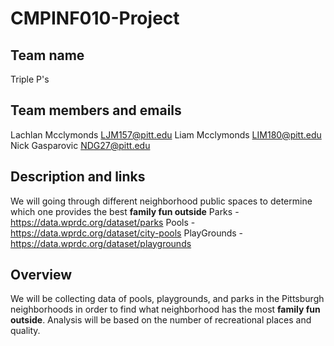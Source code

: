 # CMPINF010-Project

## Team name
  Triple P's

## Team members and emails
  Lachlan Mcclymonds LJM157@pitt.edu
  Liam Mcclymonds LIM180@pitt.edu
  Nick Gasparovic NDG27@pitt.edu

## Description and links
  We will going through different neighborhood public spaces to determine which one provides the best **family fun outside**
  Parks - https://data.wprdc.org/dataset/parks
  Pools - https://data.wprdc.org/dataset/city-pools
  PlayGrounds - https://data.wprdc.org/dataset/playgrounds

## Overview
  We will be collecting data of pools, playgrounds, and parks in the Pittsburgh neighborhoods in order to find what neighborhood has the most **family fun outside**. Analysis will be based on the number of recreational places and quality.
